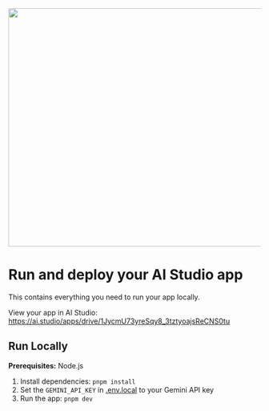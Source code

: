 <div align="center">
<img width="1200" height="475" alt="GHBanner" src="https://github.com/user-attachments/assets/0aa67016-6eaf-458a-adb2-6e31a0763ed6" />
</div>

# Run and deploy your AI Studio app

This contains everything you need to run your app locally.

View your app in AI Studio: https://ai.studio/apps/drive/1JycmU73yreSqy8_3tztyoajsReCNS0tu

## Run Locally

**Prerequisites:**  Node.js


1. Install dependencies:
   `pnpm install`
2. Set the `GEMINI_API_KEY` in [.env.local](.env.local) to your Gemini API key
3. Run the app:
   `pnpm dev`
